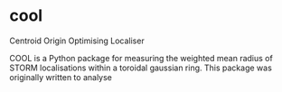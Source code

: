 # cool
Centroid Origin Optimising Localiser

COOL is a Python package for measuring the weighted mean radius of STORM localisations within a toroidal gaussian ring. This package was originally written to analyse 
